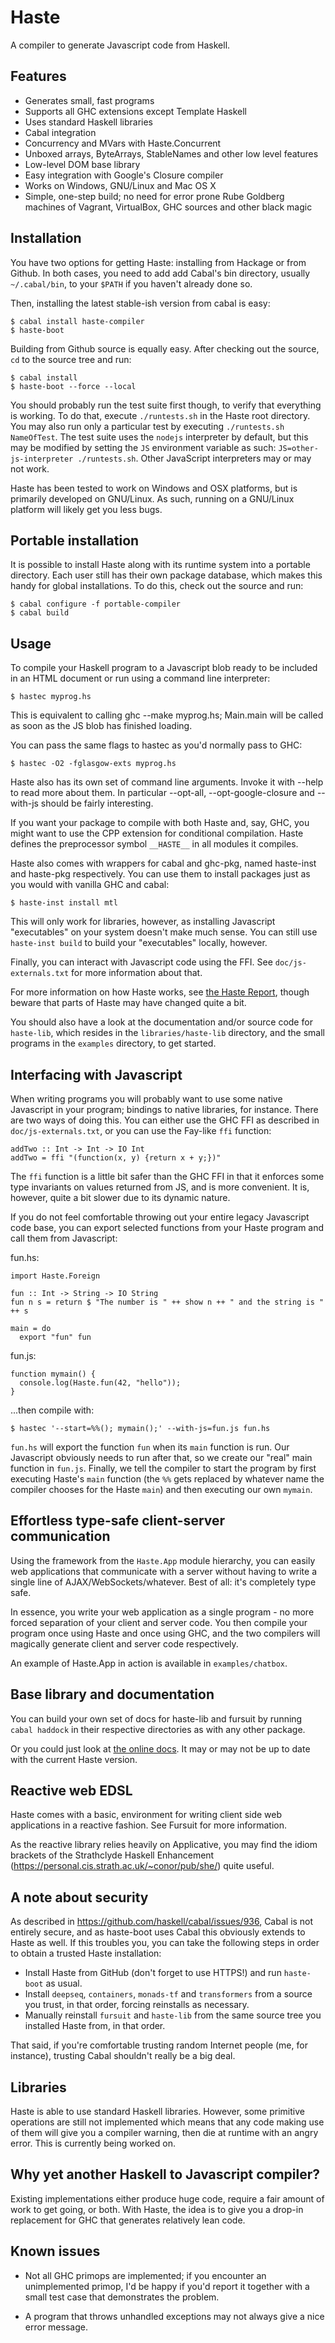 Haste
=====

A compiler to generate Javascript code from Haskell.

Features
--------

* Generates small, fast programs
* Supports all GHC extensions except Template Haskell
* Uses standard Haskell libraries
* Cabal integration
* Concurrency and MVars with Haste.Concurrent
* Unboxed arrays, ByteArrays, StableNames and other low level features
* Low-level DOM base library
* Easy integration with Google's Closure compiler
* Works on Windows, GNU/Linux and Mac OS X
* Simple, one-step build; no need for error prone Rube Goldberg machines of
  Vagrant, VirtualBox, GHC sources and other black magic


Installation
------------

You have two options for getting Haste: installing from Hackage or from
Github. In both cases, you need to add add Cabal's bin directory, usually
`~/.cabal/bin`, to your `$PATH` if you haven't already done so.

Then, installing the latest stable-ish version from cabal is easy:

    $ cabal install haste-compiler
    $ haste-boot

Building from Github source is equally easy. After checking out the source,
`cd` to the source tree and run:

    $ cabal install
    $ haste-boot --force --local

You should probably run the test suite first though, to verify that everything
is working. To do that, execute `./runtests.sh` in the Haste root directory.
You may also run only a particular test by executing `./runtests.sh NameOfTest`.
The test suite uses the `nodejs` interpreter by default, but this may be
modified by setting the `JS` environment variable as such:
`JS=other-js-interpreter ./runtests.sh`. Other JavaScript interpreters may or
may not work.

Haste has been tested to work on Windows and OSX platforms, but is primarily
developed on GNU/Linux. As such, running on a GNU/Linux platform will likely
get you less bugs.


Portable installation
---------------------

It is possible to install Haste along with its runtime system into a portable
directory. Each user still has their own package database, which makes this
handy for global installations. To do this, check out the source and run:

    $ cabal configure -f portable-compiler
    $ cabal build


Usage
-----

To compile your Haskell program to a Javascript blob ready to be included in an
HTML document or run using a command line interpreter:

    $ hastec myprog.hs

This is equivalent to calling ghc --make myprog.hs; Main.main will be called
as soon as the JS blob has finished loading.

You can pass the same flags to hastec as you'd normally pass to GHC:

    $ hastec -O2 -fglasgow-exts myprog.hs

Haste also has its own set of command line arguments. Invoke it with --help to
read more about them. In particular --opt-all, --opt-google-closure and
--with-js should be fairly interesting.

If you want your package to compile with both Haste and, say, GHC, you might
want to use the CPP extension for conditional compilation. Haste defines the
preprocessor symbol `__HASTE__` in all modules it compiles.

Haste also comes with wrappers for cabal and ghc-pkg, named haste-inst and
haste-pkg respectively. You can use them to install packages just as you would
with vanilla GHC and cabal:

    $ haste-inst install mtl

This will only work for libraries, however, as installing Javascript
"executables" on your system doesn't make much sense. You can still use
`haste-inst build` to build your "executables" locally, however.

Finally, you can interact with Javascript code using the FFI. See
`doc/js-externals.txt` for more information about that.

For more information on how Haste works, see
[the Haste Report](http://ekblad.cc/hastereport.pdf "Haste Report"),
though beware that parts of Haste may have changed quite a bit.

You should also have a look at the documentation and/or source code for
`haste-lib`, which resides in the `libraries/haste-lib` directory, and the
small programs in the `examples` directory, to get started.


Interfacing with Javascript
---------------------------

When writing programs you will probably want to use some native Javascript
in your program; bindings to native libraries, for instance. There are two ways
of doing this. You can either use the GHC FFI as described in
`doc/js-externals.txt`, or you can use the Fay-like `ffi` function:

    addTwo :: Int -> Int -> IO Int
    addTwo = ffi "(function(x, y) {return x + y;})"

The `ffi` function is a little bit safer than the GHC FFI in that it enforces
some type invariants on values returned from JS, and is more convenient. It is,
however, quite a bit slower due to its dynamic nature.

If you do not feel comfortable throwing out your entire legacy Javascript
code base, you can export selected functions from your Haste program and call
them from Javascript:

fun.hs:

    import Haste.Foreign
    
    fun :: Int -> String -> IO String
    fun n s = return $ "The number is " ++ show n ++ " and the string is " ++ s
    
    main = do
      export "fun" fun

fun.js:

    function mymain() {
      console.log(Haste.fun(42, "hello"));
    }

...then compile with:

    $ hastec '--start=%%(); mymain();' --with-js=fun.js fun.hs

`fun.hs` will export the function `fun` when its `main` function is run.
Our Javascript obviously needs to run after that, so we create our "real" main
function in `fun.js`. Finally, we tell the compiler to start the program by
first executing Haste's `main` function (the `%%` gets replaced by whatever
name the compiler chooses for the Haste `main`) and then executing our own
`mymain`.


Effortless type-safe client-server communication
------------------------------------------------

Using the framework from the `Haste.App` module hierarchy, you can easily
web applications that communicate with a server without having to write a
single line of AJAX/WebSockets/whatever. Best of all: it's completely type
safe.

In essence, you write your web application as a single program - no more forced
separation of your client and server code. You then compile your program once
using Haste and once using GHC, and the two compilers will magically generate
client and server code respectively.

An example of Haste.App in action is available in `examples/chatbox`.


Base library and documentation
------------------------------

You can build your own set of docs for haste-lib and fursuit by running
`cabal haddock` in their respective directories as with any other package.

Or you could just look at [the online docs](http://ekblad.cc/haste-doc).
It may or may not be up to date with the current Haste version.


Reactive web EDSL
-----------------

Haste comes with a basic, environment for writing client side web applications
in a reactive fashion. See Fursuit for more information.

As the reactive library relies heavily on Applicative, you may find the idiom
brackets of the Strathclyde Haskell Enhancement
(https://personal.cis.strath.ac.uk/~conor/pub/she/) quite useful.


A note about security
---------------------

As described in https://github.com/haskell/cabal/issues/936,
Cabal is not entirely secure, and as haste-boot uses Cabal this obviously extends
to Haste as well. If this troubles you, you can take the following steps in order
to obtain a trusted Haste installation:

* Install Haste from GitHub (don't forget to use HTTPS!) and run `haste-boot`
  as usual.
* Install `deepseq`, `containers`, `monads-tf` and `transformers` from a source
  you trust, in that order, forcing reinstalls as necessary.
* Manually reinstall `fursuit` and `haste-lib` from the same source tree you
  installed Haste from, in that order.

That said, if you're comfortable trusting random Internet people
(me, for instance), trusting Cabal shouldn't really be a big deal.


Libraries
---------

Haste is able to use standard Haskell libraries. However, some primitive
operations are still not implemented which means that any code making use 
of them will give you a compiler warning, then die at runtime with an angry
error. This is currently being worked on.


Why yet another Haskell to Javascript compiler?
-----------------------------------------------

Existing implementations either produce huge code, require a fair amount of
work to get going, or both. With Haste, the idea is to give you a drop-in
replacement for GHC that generates relatively lean code.


Known issues
------------

* Not all GHC primops are implemented; if you encounter an unimplemented
  primop, I'd be happy if you'd report it together with a small test case that
  demonstrates the problem.

* A program that throws unhandled exceptions may not always give a nice error
  message.
